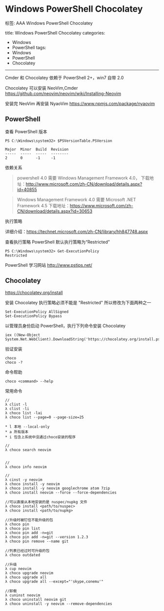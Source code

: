 ﻿# Windows PowerShell Chocolatey
标签: AAA Windows PowerShell Chocolatey

title: Windows PowerShell Chocolatey
categories:
  - Windows
  - PowerShell
tags:
  - Windows
  - PowerShell
  - Chocolatey

---


Cmder 和 Chocolatey 依赖于 PowerShell 2+，win7 自带 2.0

Chocolatey 可以安装 NeoVim,Cmder
https://github.com/neovim/neovim/wiki/Installing-Neovim

安装完 NeoVim 再安装 NyaoVim
https://www.npmjs.com/package/nyaovim

## PowerShell

查看 PowerShell 版本
```
PS C:\Windows\system32> $PSVersionTable.PSVersion

Major  Minor  Build  Revision
-----  -----  -----  --------
2      0      -1     -1
```

依赖关系

> powershell 4.0 需要 Windows Management Framework 4.0，
下载地址：http://www.microsoft.com/zh-CN/download/details.aspx?id=40855

> Windows Management Framework 4.0 需要 Microsoft .NET Framework 4.5
下载地址：https://www.microsoft.com/zh-CN/download/details.aspx?id=30653

执行策略

详细介绍：https://technet.microsoft.com/zh-CN/library/hh847748.aspx

查看执行策略
PowerShell  默认执行策略为“Restricted”
```
PS C:\Windows\system32> Get-ExecutionPolicy
Restricted
```

PowerShell 学习网站
http://www.pstips.net/

## Chocolatey

https://chocolatey.org/install

安装 Chocolatey 执行策略必须不能是 "Restricted" 所以修改为下面两种之一
```
Set-ExecutionPolicy AllSigned
Set-ExecutionPolicy Bypass
```

以管理员身份启动 PowerShell，执行下列命令安装 Chocolatey
```
iex ((New-Object System.Net.WebClient).DownloadString('https://chocolatey.org/install.ps1'))
```

验证安装
```
choco
choco -?
```

命令帮助
```
choco <command> --help
```

常用命令
```
//
λ clist -l
λ clist -li
λ choco list -lai
λ choco list --page=0 --page-size=25

* l 本地 --local-only
* a 所有版本
* i 包含上系统中没通过choco安装的程序

//
λ choco search neovim


//
λ choco info neovim

//
λ cinst -y neovim
λ choco install -y neovim
λ choco install -y neovim googlechrome atom 7zip
λ choco install neovim --force --force-dependencies

//可以直接从本地安装的是 nuspec/nupkg 文件
λ choco install <path/to/nuspec>
λ choco install <path/to/nupkg>

//升级时被钉住不能升级的包
λ choco pin   
λ choco pin list  
λ choco pin add -n=git
λ choco pin add -n=git --version 1.2.3
λ choco pin remove --name git

//列表已经过时可升级的包
λ choco outdated

//升级
λ cup neovim
λ choco upgrade neovim
λ choco upgrade all
λ choco upgrade all --except="'skype,conemu'"

//卸载
λ cuninst neovim
λ choco uninstall neovim git
λ choco uninstall -y neovim --remove-dependencies
```
